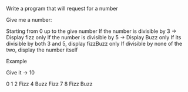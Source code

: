 Write a program that will request for a number

Give me a number: 


Starting from 0 up to the give number
    If the number is divisible by 3 -> Display fizz only
    If the number is divisible by 5 -> Display Buzz only
    If its divisible by both 3 and 5, display fizzBuzz only
    If divisible by none of the two, display the number itself



Example

Give it -> 10

0
1
2
Fizz
4
Buzz
Fizz
7
8
Fizz
Buzz